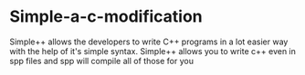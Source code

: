 # Simple-a-c-modification
Simple++ allows the developers to write C++ programs in a lot easier way with the help of it's simple syntax.  Simple++ allows you to write c++ even in spp files and spp will compile all of those for you

